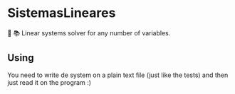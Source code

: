 # SistemasLineares
🧮 📚 Linear systems solver for any number of variables.

## Using
You need to write de system on a plain text file (just like the tests) and then just read it on the program :)
